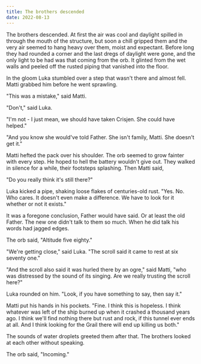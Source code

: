 ```yaml
---
title: The brothers descended
date: 2022-08-13
---
```


The brothers descended. At first the air was cool and daylight spilled in through the mouth of the structure, but soon a chill gripped them and the very air seemed to hang heavy over them, moist and expectant. Before long they had rounded a corner and the last dregs of daylight were gone, and the only light to be had was that coming from the orb. It glinted from the wet walls and peeled off the rusted piping that vanished into the floor.

In the gloom Luka stumbled over a step that wasn't there and almost fell. Matti grabbed him before he went sprawling.

"This was a mistake," said Matti.

"Don't," said Luka.

"I'm not - I just mean, we should have taken Crisjen. She could have helped."

"And you know she would've told Father. She isn't family, Matti. She doesn't get it."

Matti hefted the pack over his shoulder. The orb seemed to grow fainter with every step. He hoped to hell the battery wouldn't give out. They walked in silence for a while, their footsteps splashing. Then Matti said,

"Do you really think it's still there?"

Luka kicked a pipe, shaking loose flakes of centuries-old rust. "Yes. No. Who cares. It doesn't even make a difference. We have to look for it whether or not it exists."

It was a foregone conclusion, Father would have said. Or at least the old Father. The new one didn't talk to them so much. When he did talk his words had jagged edges.

The orb said, "Altitude five eighty."

"We're getting close," said Luka. "The scroll said it came to rest at six seventy one."

"And the scroll also said it was hurled there by an ogre," said Matti, "who was distressed by the sound of its singing. Are we really trusting the scroll here?"

Luka rounded on him. "Look, if you have something to say, then say it."

Matti put his hands in his pockets. "Fine. I think this is hopeless. I think whatever was left of the ship burned up when it crashed a thousand years ago. I think we'll find nothing there but rust and rock, if this tunnel ever ends at all. And I think looking for the Grail there will end up killing us both."

The sounds of water droplets greeted them after that. The brothers looked at each other without speaking.

The orb said, "Incoming."

